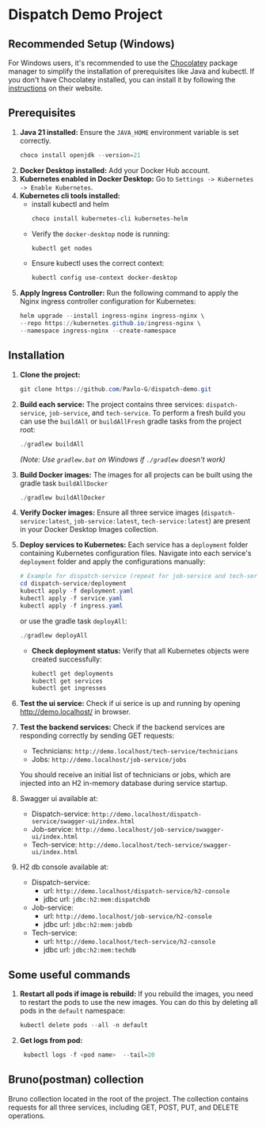 # Dispatch Demo Project

## Recommended Setup (Windows)

For Windows users, it's recommended to use the [Chocolatey](https://chocolatey.org/) package manager to simplify the installation of prerequisites like Java and kubectl. If you don't have Chocolatey installed, you can install it by following the [instructions](https://chocolatey.org/install) on their website.

## Prerequisites

1.  **Java 21 installed:** Ensure the `JAVA_HOME` environment variable is set correctly.
    ```powershell
    choco install openjdk --version=21
    ```
2.  **Docker Desktop installed:** Add your Docker Hub account.
3.  **Kubernetes enabled in Docker Desktop:** Go to `Settings -> Kubernetes -> Enable Kubernetes`.
4.  **Kubernetes cli tools installed:**
    * install kubectl and helm
        ```powershell
        choco install kubernetes-cli kubernetes-helm
        ```
    *   Verify the `docker-desktop` node is running:
        ```powershell
        kubectl get nodes
        ```
    *   Ensure kubectl uses the correct context:
        ```powershell
        kubectl config use-context docker-desktop
        ```
5.  **Apply Ingress Controller:** Run the following command to apply the Nginx ingress controller configuration for Kubernetes:
    ```powershell
    helm upgrade --install ingress-nginx ingress-nginx \
    --repo https://kubernetes.github.io/ingress-nginx \
    --namespace ingress-nginx --create-namespace
    ```

## Installation

1.  **Clone the project:**
    ```powershell
    git clone https://github.com/Pavlo-G/dispatch-demo.git
    ```
2.  **Build each service:** The project contains three services: `dispatch-service`, `job-service`, and `tech-service`. To perform a fresh build you can use the `buildAll` or `buildAllFresh` gradle tasks from the project root:
    ```powershell
    ./gradlew buildAll
    ```
    *(Note: Use `gradlew.bat` on Windows if `./gradlew` doesn't work)*

3.  **Build Docker images:** The images for all projects can be built using the gradle task `buildAllDocker`
    ```powershell
    ./gradlew buildAllDocker
    ```

4.  **Verify Docker images:** Ensure all three service images (`dispatch-service:latest`, `job-service:latest`, `tech-service:latest`) are present in your Docker Desktop Images collection.

5.  **Deploy services to Kubernetes:** Each service has a `deployment` folder containing Kubernetes configuration files. Navigate into each service's `deployment` folder and apply the configurations manually:
    ```powershell
    # Example for dispatch-service (repeat for job-service and tech-service)
    cd dispatch-service/deployment
    kubectl apply -f deployment.yaml
    kubectl apply -f service.yaml
    kubectl apply -f ingress.yaml
    ```
    or use the gradle task `deployAll`:
    ```powershell
    ./gradlew deployAll
    ```

    *   **Check deployment status:** Verify that all Kubernetes objects were created successfully:
        ```powershell
        kubectl get deployments
        kubectl get services
        kubectl get ingresses
        ```

6. **Test the ui service:** Check if ui serice is up and running by opening http://demo.localhost/ in browser.
7.  **Test the backend services:**
   Check if the backend services are responding correctly by sending GET requests:
    *   Technicians: `http://demo.localhost/tech-service/technicians`
    *   Jobs: `http://demo.localhost/job-service/jobs`

    You should receive an initial list of technicians or jobs, which are injected into an H2 in-memory database during service startup.
8. Swagger ui available at:
    *   Dispatch-service: `http://demo.localhost/dispatch-service/swagger-ui/index.html`
    *   Job-service: `http://demo.localhost/job-service/swagger-ui/index.html`
    *   Tech-service: `http://demo.localhost/tech-service/swagger-ui/index.html`
9. H2 db console available at:
    * Dispatch-service:
        *  url: `http://demo.localhost/dispatch-service/h2-console`
        *  jdbc url: `jdbc:h2:mem:dispatchdb`
    * Job-service: 
        *  url: `http://demo.localhost/job-service/h2-console`
        *  jdbc url: `jdbc:h2:mem:jobdb`
    * Tech-service: 
        *  url: `http://demo.localhost/tech-service/h2-console`
        *  jdbc url: `jdbc:h2:mem:techdb`


## Some useful commands
1.    **Restart all pods if image is rebuild:** If you rebuild the images, you need to restart the pods to use the new images. You can do this by deleting all pods in the `default` namespace:
      ```powershell
      kubectl delete pods --all -n default
      ```
2.    **Get logs from pod:**        
      ```powershell
       kubectl logs -f <pod name>  --tail=20
      ```


## Bruno(postman) collection
Bruno collection located in the root of the project. The collection contains requests for all three services, including GET, POST, PUT, and DELETE operations.
